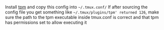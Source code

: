 Install [tpm]((https://github.com/tmux-plugins/tpm)) and copy this config into `~/.tmux.conf/`
If after sourcing the config file you get something like `~/.tmux/plugins/tpm' returned 126`, make sure the path to the tpm executable inside tmux.conf is correct and that tpm has permissions set to allow executing it
